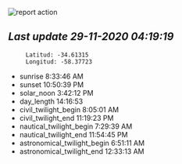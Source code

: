 ![report action](https://github.com/matiasz8/actions-for-reports/workflows/report%20action/badge.svg?branch=develop) 


## *****Last update 29-11-2020 04:19:19*****



		 Latitud: -34.61315
		 Longitud: -58.37723

 - sunrise 	 8:33:46 AM
 - sunset 	 10:50:39 PM
 - solar_noon 	 3:42:12 PM
 - day_length 	 14:16:53
 - civil_twilight_begin 	 8:05:01 AM
 - civil_twilight_end 	 11:19:23 PM
 - nautical_twilight_begin 	 7:29:39 AM
 - nautical_twilight_end 	 11:54:45 PM
 - astronomical_twilight_begin 	 6:51:11 AM
 - astronomical_twilight_end 	 12:33:13 AM
